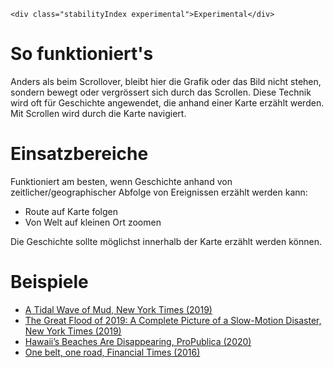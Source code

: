 ```html|span-1,no-source,plain
<div class="stabilityIndex experimental">Experimental</div>
```

# So funktioniert's
Anders als beim Scrollover, bleibt hier die Grafik oder das Bild nicht stehen, sondern bewegt oder vergrössert sich durch das Scrollen. Diese Technik wird oft für Geschichte angewendet, die anhand einer Karte erzählt werden. Mit Scrollen wird durch die Karte navigiert. 

# Einsatzbereiche
Funktioniert am besten, wenn Geschichte anhand von zeitlicher/geographischer Abfolge von Ereignissen erzählt werden kann:
- Route auf Karte folgen
- Von Welt auf kleinen Ort zoomen

Die Geschichte sollte möglichst innerhalb der Karte erzählt werden können.


# Beispiele 
- [A Tidal Wave of Mud, New York Times (2019)](https://www.nytimes.com/interactive/2019/02/09/world/americas/brazil-dam-collapse.html)
- [The Great Flood of 2019: A Complete Picture of a Slow-Motion Disaster, New York Times (2019)](https://www.nytimes.com/interactive/2019/09/11/us/midwest-flooding.html)
- [Hawaii’s Beaches Are Disappearing, ProPublica (2020)](https://projects.propublica.org/hawaii-beach-loss/)
- [One belt, one road, Financial Times (2016)](https://ig.ft.com/sites/special-reports/one-belt-one-road/)
